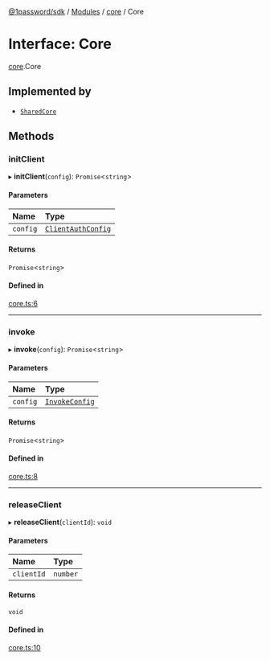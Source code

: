 [@1password/sdk](../README.md) / [Modules](../modules.md) / [core](../modules/core.md) / Core

# Interface: Core

[core](../modules/core.md).Core

## Implemented by

- [`SharedCore`](../classes/core.SharedCore.md)

## Methods

### initClient

▸ **initClient**(`config`): `Promise`\<`string`\>

#### Parameters

| Name | Type |
| :------ | :------ |
| `config` | [`ClientAuthConfig`](core.ClientAuthConfig.md) |

#### Returns

`Promise`\<`string`\>

#### Defined in

[core.ts:6](https://github.com/1Password/1password-js-sdk/blob/14cb468/client/src/core.ts#L6)

___

### invoke

▸ **invoke**(`config`): `Promise`\<`string`\>

#### Parameters

| Name | Type |
| :------ | :------ |
| `config` | [`InvokeConfig`](core.InvokeConfig.md) |

#### Returns

`Promise`\<`string`\>

#### Defined in

[core.ts:8](https://github.com/1Password/1password-js-sdk/blob/14cb468/client/src/core.ts#L8)

___

### releaseClient

▸ **releaseClient**(`clientId`): `void`

#### Parameters

| Name | Type |
| :------ | :------ |
| `clientId` | `number` |

#### Returns

`void`

#### Defined in

[core.ts:10](https://github.com/1Password/1password-js-sdk/blob/14cb468/client/src/core.ts#L10)
